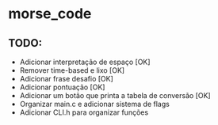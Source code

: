 # morse_code

## TODO:

- Adicionar interpretação de espaço [OK]
- Remover time-based e lixo [OK]
- Adicionar frase desafio [OK]
- Adicionar pontuação [OK]
- Adicionar um botão que printa a tabela de conversão [OK]
- Organizar main.c e adicionar sistema de flags
- Adicionar CLI.h para organizar funções
